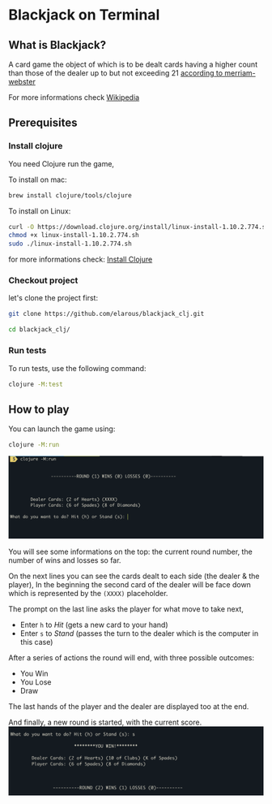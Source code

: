 # Blackjack on Terminal

## What is Blackjack?
A card game the object of which is to be dealt cards having a higher count than those of the dealer up to but not exceeding 21 [according to merriam-webster](https://www.merriam-webster.com/dictionary/blackjack)

For more informations check [Wikipedia](https://en.wikipedia.org/wiki/Blackjack)

## Prerequisites
### Install clojure
You need Clojure run the game,

To install on mac:
```sh
brew install clojure/tools/clojure
```

To install on Linux:
```sh
curl -O https://download.clojure.org/install/linux-install-1.10.2.774.sh
chmod +x linux-install-1.10.2.774.sh
sudo ./linux-install-1.10.2.774.sh
```

for more informations check: [Install Clojure](https://clojure.org/guides/getting_started)

### Checkout project
let's clone the project first:

```sh
git clone https://github.com/elarous/blackjack_clj.git
```

```sh
cd blackjack_clj/
```

### Run tests
To run tests, use the following command:
```sh
clojure -M:test
```

## How to play
You can launch the game using:
```sh
clojure -M:run
```

![Screenshot 1](screenshot1.png)

You will see some informations on the top: the current round number, the number of wins and losses so far.

On the next lines you can see the cards dealt to each side (the dealer & the player), In the beginning the second card of the dealer will be face down which is represented by the `(XXXX)` placeholder.

The prompt on the last line asks the player for what move to take next, 

* Enter `h` to *Hit* (gets a new card to your hand)
* Enter `s` to *Stand* (passes the turn to the dealer which is the computer in this case)

After a series of actions the round will end, with three possible outcomes:
* You Win
* You Lose
* Draw

The last hands of the player and the dealer are displayed too at the end.

And finally, a new round is started, with the current score.
![Screnshot 2](screenshot2.png)

